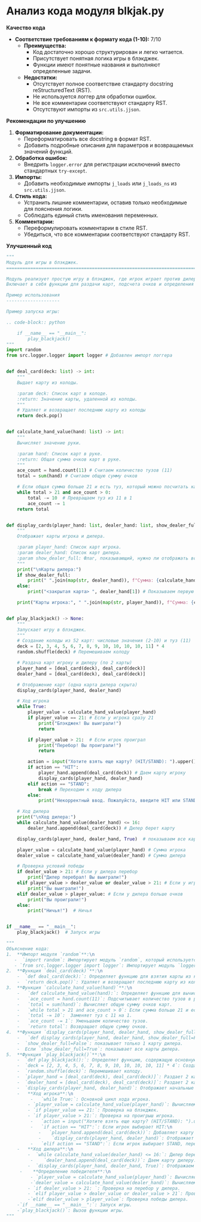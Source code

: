 # Анализ кода модуля blkjak.py

**Качество кода**
*   **Соответствие требованиям к формату кода (1-10):** 7/10
    *   **Преимущества:**
        *   Код достаточно хорошо структурирован и легко читается.
        *   Присутствует понятная логика игры в блэкджек.
        *   Функции имеют понятные названия и выполняют определенные задачи.
    *   **Недостатки:**
        *   Отсутствует полное соответствие стандарту docstring reStructuredText (RST).
        *   Не используется логгер для обработки ошибок.
        *   Не все комментарии соответствуют стандарту RST.
        *   Отсутствуют импорты из `src.utils.jjson`.

**Рекомендации по улучшению**

1.  **Форматирование документации:**
    *   Переформатировать все docstring в формат RST.
    *   Добавить подробные описания для параметров и возвращаемых значений функций.
2.  **Обработка ошибок:**
    *   Внедрить `logger.error` для регистрации исключений вместо стандартных `try-except`.
3.  **Импорты:**
    *   Добавить необходимые импорты `j_loads` или `j_loads_ns` из `src.utils.jjson`.
4.  **Стиль кода:**
    *   Устранить лишние комментарии, оставив только необходимые для пояснения логики.
    *   Соблюдать единый стиль именования переменных.
5.  **Комментарии:**
    *   Переформулировать комментарии в стиле RST.
    *   Убедиться, что все комментарии соответствуют стандарту RST.

**Улучшенный код**

```python
"""
Модуль для игры в блэкджек.
=========================================================================================

Модуль реализует простую игру в блэкджек, где игрок играет против дилера.
Включает в себя функции для раздачи карт, подсчета очков и определения победителя.

Пример использования
--------------------

Пример запуска игры:

.. code-block:: python

    if __name__ == "__main__":
        play_blackjack()
"""
import random
from src.logger.logger import logger # Добавлен импорт логгера


def deal_card(deck: list) -> int:
    """
    Выдает карту из колоды.

    :param deck: Список карт в колоде.
    :return: Значение карты, удаленной из колоды.
    """
    # Удаляет и возвращает последнюю карту из колоды
    return deck.pop()


def calculate_hand_value(hand: list) -> int:
    """
    Вычисляет значение руки.

    :param hand: Список карт в руке.
    :return: Общая сумма очков карт в руке.
    """
    ace_count = hand.count(11) # Считаем количество тузов (11)
    total = sum(hand) # Считаем общую сумму очков

    # Если общая сумма больше 21 и есть туз, который можно посчитать как 1
    while total > 21 and ace_count > 0:
        total -= 10  # Превращаем туз из 11 в 1
        ace_count -= 1
    return total


def display_cards(player_hand: list, dealer_hand: list, show_dealer_full: bool = False) -> None:
    """
    Отображает карты игрока и дилера.

    :param player_hand: Список карт игрока.
    :param dealer_hand: Список карт дилера.
    :param show_dealer_full: Флаг, показывающий, нужно ли отображать все карты дилера. По умолчанию False.
    """
    print("\nКарты дилера:")
    if show_dealer_full:
        print(" ".join(map(str, dealer_hand)), f"Сумма: {calculate_hand_value(dealer_hand)}")
    else:
        print("<закрытая карта> ", dealer_hand[1]) # Показываем первую карту дилера, вторая скрыта

    print("Карты игрока:", " ".join(map(str, player_hand)), f"Сумма: {calculate_hand_value(player_hand)}")


def play_blackjack() -> None:
    """
    Запускает игру в блэкджек.
    """
    # Создание колоды из 52 карт: числовые значения (2-10) и туз (11)
    deck = [2, 3, 4, 5, 6, 7, 8, 9, 10, 10, 10, 10, 11] * 4
    random.shuffle(deck) # Перемешиваем колоду

    # Раздача карт игроку и дилеру (по 2 карты)
    player_hand = [deal_card(deck), deal_card(deck)]
    dealer_hand = [deal_card(deck), deal_card(deck)]

    # Отображение карт (одна карта дилера скрыта)
    display_cards(player_hand, dealer_hand)

    # Ход игрока
    while True:
        player_value = calculate_hand_value(player_hand)
        if player_value == 21: # Если у игрока сразу 21
            print("Блэкджек! Вы выиграли!")
            return

        if player_value > 21:  # Если игрок проиграл
            print("Перебор! Вы проиграли!")
            return

        action = input("Хотите взять еще карту? (HIT/STAND): ").upper()
        if action == "HIT":
            player_hand.append(deal_card(deck)) # Даем карту игроку
            display_cards(player_hand, dealer_hand)
        elif action == "STAND":
            break # Переходим к ходу дилера
        else:
            print("Некорректный ввод. Пожалуйста, введите HIT или STAND.")

    # Ход дилера
    print("\nХод дилера:")
    while calculate_hand_value(dealer_hand) <= 16:
        dealer_hand.append(deal_card(deck)) # Дилер берет карту

    display_cards(player_hand, dealer_hand, True)  # показываем все карты дилера

    player_value = calculate_hand_value(player_hand) # Сумма игрока
    dealer_value = calculate_hand_value(dealer_hand) # Сумма дилера

    # Проверка условий победы
    if dealer_value > 21: # Если у дилера перебор
        print("Дилер перебрал! Вы выиграли!")
    elif player_value > dealer_value or dealer_value > 21: # Если у игрока больше очков
        print("Вы выиграли!")
    elif dealer_value > player_value: # Если у дилера больше очков
        print("Вы проиграли!")
    else:
        print("Ничья!")  # Ничья


if __name__ == "__main__":
    play_blackjack()  # Запуск игры

"""
Объяснение кода:
1.  **Импорт модуля `random`**:\n
   -  `import random`: Импортирует модуль `random`, который используется для генерации случайного порядка карт.
   - `from src.logger.logger import logger`: Импортирует модуль `logger` для логирования ошибок. # Добавлен импорт логгера
2.  **Функция `deal_card(deck)`**:\n
    -  `def deal_card(deck):`: Определяет функцию для взятия карты из колоды.
    -  `return deck.pop()`: Удаляет и возвращает последнюю карту из колоды.
3.  **Функция `calculate_hand_value(hand)`**:\n
    -   `def calculate_hand_value(hand):`: Определяет функцию для вычисления суммы очков карт.
    -   `ace_count = hand.count(11)`: Подсчитывает количество тузов в руке (туз = 11).
    -   `total = sum(hand)`: Вычисляет общую сумму очков карт.
    -   `while total > 21 and ace_count > 0`: Если сумма больше 21 и есть тузы.
    -   `total -= 10`:  Заменяет туз с 11 на 1.
    -   `ace_count -= 1`: Уменьшаем количество тузов.
    -   `return total`: Возвращает общую сумму очков.
4.  **Функция `display_cards(player_hand, dealer_hand, show_dealer_full=False)`**:\n
    -   `def display_cards(player_hand, dealer_hand, show_dealer_full=False):`: Определяет функцию для отображения карт.
    -  `show_dealer_full=False`: показывает только 1 карту дилера.
    -  Если `show_dealer_full=True`: показывает все карты дилера.
5.  **Функция `play_blackjack()`**:\n
    -  `def play_blackjack():`: Определяет функцию, содержащую основную логику игры.
    -  `deck = [2, 3, 4, 5, 6, 7, 8, 9, 10, 10, 10, 10, 11] * 4`: Создает колоду из 52 карт (числовые значения и туз).
    -  `random.shuffle(deck)`: Перемешивает колоду.
    -  `player_hand = [deal_card(deck), deal_card(deck)]`: Раздает 2 карты игроку.
    -  `dealer_hand = [deal_card(deck), deal_card(deck)]`: Раздает 2 карты дилеру.
    -  `display_cards(player_hand, dealer_hand)`: Отображает начальные карты.
    -   **Ход игрока**:\n
         -   `while True:`: Основной цикл хода игрока.
        - `player_value = calculate_hand_value(player_hand)`: Вычисляем сумму игрока.
        - `if player_value == 21:`: Проверка на блэкджек.
        - `if player_value > 21:`: Проверка на проигрыш игрока.
         -   `action = input("Хотите взять еще карту? (HIT/STAND): ").upper()`: Запрашивает действие игрока (HIT или STAND).
         -   `if action == "HIT":`: Если игрок выбирает HIT:\n
            -   `player_hand.append(deal_card(deck))`: Добавляет карту в руку игрока.
            -    `display_cards(player_hand, dealer_hand)`: Отображает карты.
         -   `elif action == "STAND":`: Если игрок выбирает STAND, переходит к ходу дилера.
    -   **Ход дилера**:\n
        -  `while calculate_hand_value(dealer_hand) <= 16:`: Дилер берет карту пока сумма меньше 16.
         -    `dealer_hand.append(deal_card(deck))`: Даем карту дилеру.
        -  `display_cards(player_hand, dealer_hand, True)`: Отображаем карты дилера.
     -    **Определение победителя**:\n
         - `player_value = calculate_hand_value(player_hand)`: Вычисляем сумму игрока.
         -`dealer_value = calculate_hand_value(dealer_hand)`: Вычисляем сумму дилера.
        - `if dealer_value > 21: `: Проверка на перебор у дилера.
        - `elif player_value > dealer_value or dealer_value > 21`: Проверка победы игрока.
        -`elif dealer_value > player_value`: Проверка победы дилера.
    -`if __name__ == "__main__":`: Запуск игры.
    -`play_blackjack()`: Вызов функции игры.
"""
```